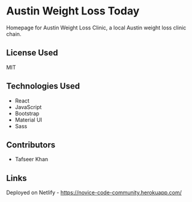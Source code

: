 # Austin Weight Loss Today

Homepage for Austin Weight Loss Clinic, a local Austin weight loss clinic chain. 

## License Used

MIT

## Technologies Used

* React
* JavaScript
* Bootstrap
* Material UI
* Sass


## Contributors

* Tafseer Khan

## Links

Deployed on Netlify - https://novice-code-community.herokuapp.com/
